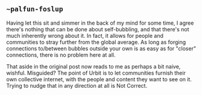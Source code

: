 ## `~palfun-foslup`
Having let this sit and simmer in the back of my mind for some time, I agree there's nothing that can be done about self-bubbling, and that there's not much inherently wrong about it. In fact, it allows for people and communities to stray further from the global average. As long as forging connections to/between bubbles outside your own is as easy as for "closer" connections, there is no problem here at all.

That aside in the original post now reads to me as perhaps a bit naive, wishful. Misguided? The point of Urbit is to let communities furnish their own collective internet, with the people and content they want to see on it. Trying to nudge that in any direction at all is Not Correct.